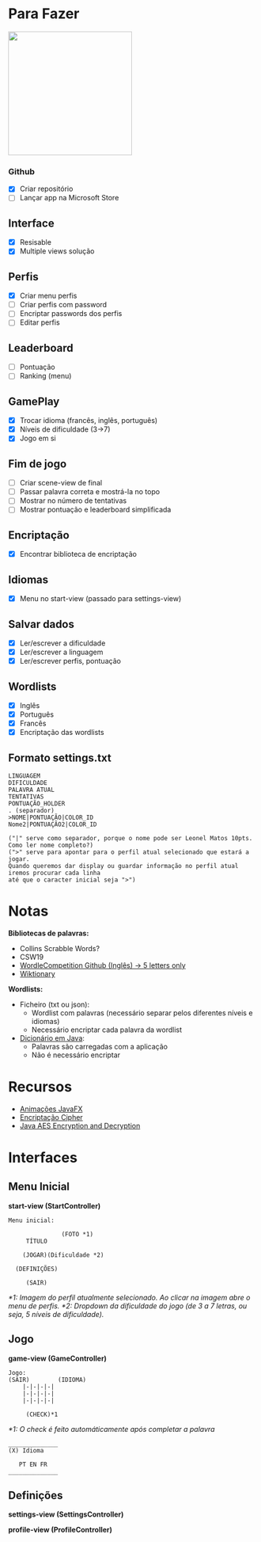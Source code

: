# Para Fazer

<img src="https://www.videogameschronicle.com/files/2022/01/wordle-d.jpg" width="250">

### Github

- [x] Criar repositório
- [ ] Lançar app na Microsoft Store

## Interface

- [x] Resisable
- [x] Multiple views solução

## Perfis

- [x] Criar menu perfis
- [ ] Criar perfis com password
- [ ] Encriptar passwords dos perfis
- [ ] Editar perfis

## Leaderboard

- [ ] Pontuação
- [ ] Ranking (menu)

## GamePlay

- [x] Trocar idioma (francês, inglês, português)
- [x] Níveis de dificuldade (3->7)
- [x] Jogo em si

## Fim de jogo

- [ ] Criar scene-view de final
- [ ] Passar palavra correta e mostrá-la no topo
- [ ] Mostrar no número de tentativas
- [ ] Mostrar pontuação e leaderboard simplificada

## Encriptação

- [x] Encontrar biblioteca de encriptação

## Idiomas

- [x] Menu no start-view (passado para settings-view)

## Salvar dados

- [x] Ler/escrever a dificuldade
- [x] Ler/escrever a linguagem
- [x] Ler/escrever perfis, pontuação

## Wordlists

- [x] Inglês
- [x] Português
- [x] Francês
- [x] Encriptação das wordlists

## Formato settings.txt

```
LINGUAGEM
DIFICULDADE
PALAVRA ATUAL
TENTATIVAS
PONTUAÇÃO_HOLDER
. (separador)
>NOME|PONTUAÇÃO|COLOR_ID 
Nome2|PONTUAÇÃO2|COLOR_ID

("|" serve como separador, porque o nome pode ser Leonel Matos 10pts. Como ler nome completo?)
(">" serve para apontar para o perfil atual selecionado que estará a jogar.
Quando queremos dar display ou guardar informação no perfil atual iremos procurar cada linha
até que o caracter inicial seja ">")
```

# Notas

**Bibliotecas de palavras:**
- Collins Scrabble Words?
- CSW19
- [WordleCompetition Github (Inglês) -> 5 letters only](https://github.com/Kinkelin/WordleCompetition/tree/main/data/official)
- [Wiktionary](https://en.wiktionary.org/wiki/Wiktionary:Main_Page)

**Wordlists:**

- Ficheiro (txt ou json):
  - Wordlist com palavras (necessário separar pelos diferentes níveis e idiomas)
  - Necessário encriptar cada palavra da wordlist
- [Dicionário em Java](https://docs.oracle.com/javase/8/docs/api/java/util/Dictionary.html):
  - Palavras são carregadas com a aplicação
  - Não é necessário encriptar

# Recursos

- [Animações JavaFX](https://github.com/iAmGio/animated)
- [Encriptação Cipher](https://www.geeksforgeeks.org/encrypt-and-decrypt-string-file-using-java/)
- [Java AES Encryption and Decryption](https://www.baeldung.com/java-aes-encryption-decryption)

# Interfaces

## Menu Inicial

**start-view (StartController)**

````
Menu inicial:
                
               (FOTO *1)
     TÍTULO
    
    (JOGAR)(Dificuldade *2)

  (DEFINIÇÕES)
  
     (SAIR)

````
_*1: Imagem do perfil atualmente selecionado. Ao clicar na imagem
abre o menu de perfis._
_*2: Dropdown da dificuldade do jogo (de 3 a 7 letras, ou seja, 5 níveis
de dificuldade)._

## Jogo

**game-view (GameController)**

````
Jogo:
(SAIR)        (IDIOMA)
    |-|-|-|-|
    |-|-|-|-|
    |-|-|-|-|
    
     (CHECK)*1
````
_*1: O check é feito automáticamente após completar a palavra_

```
______________
(X) Idioma
    
   PT EN FR
______________

```

## Definições

**settings-view (SettingsController)**

**profile-view (ProfileController)**

````

````
